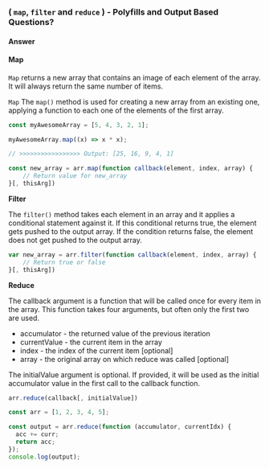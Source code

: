 ### ( `map`, `filter` and `reduce` ) - Polyfills and Output Based Questions?

#### Answer

#### Map

`Map` returns a new array that contains an image of each element of the array. It will always return the same number of items.

`Map`
The `map()` method is used for creating a new array from an existing one, applying a function to each one of the elements of the first array.

```js
const myAwesomeArray = [5, 4, 3, 2, 1];

myAwesomeArray.map((x) => x * x);

// >>>>>>>>>>>>>>>>> Output: [25, 16, 9, 4, 1]
```

```js
const new_array = arr.map(function callback(element, index, array) {
    // Return value for new_array
}[, thisArg])
```

**Filter**

The `filter()` method takes each element in an array and it applies a conditional statement against it. If this conditional returns true, the element gets pushed to the output array. If the condition returns false, the element does not get pushed to the output array.

```js
var new_array = arr.filter(function callback(element, index, array) {
    // Return true or false
}[, thisArg])
```

**Reduce**

The callback argument is a function that will be called once for every item in the array. This function takes four arguments, but often only the first two are used.

- accumulator - the returned value of the previous iteration
- currentValue - the current item in the array
- index - the index of the current item [optional]
- array - the original array on which reduce was called [optional]

The initialValue argument is optional. If provided, it will be used as the initial accumulator value in the first call to the callback function.

```js
arr.reduce(callback[, initialValue])
```

```js
const arr = [1, 2, 3, 4, 5];

const output = arr.reduce(function (accumulator, currentIdx) {
  acc += curr;
  return acc;
});
console.log(output);
```

